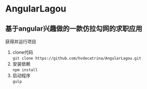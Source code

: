 AngularLagou
====
基于angular兴趣做的一款仿拉勾网的求职应用
---
获得并运行项目<br/>
1. clone代码<br/>
`git clone https://github.com/hvdecatrina/AngularLagou.git`
2. 安装依赖<br/>
`npm install`
3. 启动程序<br/>
`gulp`
